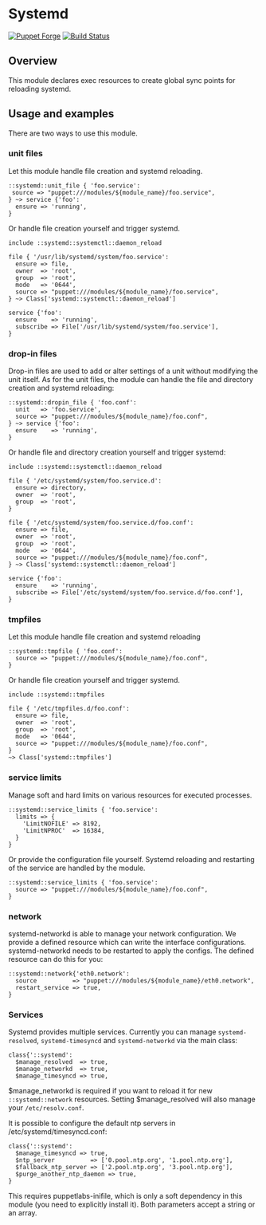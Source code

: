 # Systemd

[![Puppet Forge](http://img.shields.io/puppetforge/v/camptocamp/systemd.svg)](https://forge.puppetlabs.com/camptocamp/systemd)
[![Build Status](https://travis-ci.org/camptocamp/puppet-systemd.png?branch=master)](https://travis-ci.org/camptocamp/puppet-systemd)

## Overview

This module declares exec resources to create global sync points for reloading systemd.

## Usage and examples

There are two ways to use this module.

### unit files

Let this module handle file creation and systemd reloading.

```puppet
::systemd::unit_file { 'foo.service':
 source => "puppet:///modules/${module_name}/foo.service",
} ~> service {'foo':
  ensure => 'running',
}
```

Or handle file creation yourself and trigger systemd.

```puppet
include ::systemd::systemctl::daemon_reload

file { '/usr/lib/systemd/system/foo.service':
  ensure => file,
  owner  => 'root',
  group  => 'root',
  mode   => '0644',
  source => "puppet:///modules/${module_name}/foo.service",
} ~> Class['systemd::systemctl::daemon_reload']

service {'foo':
  ensure    => 'running',
  subscribe => File['/usr/lib/systemd/system/foo.service'],
}
```

### drop-in files

Drop-in files are used to add or alter settings of a unit without modifying the
unit itself. As for the unit files, the module can handle the file and
directory creation and systemd reloading:

```puppet
::systemd::dropin_file { 'foo.conf':
  unit   => 'foo.service',
  source => "puppet:///modules/${module_name}/foo.conf",
} ~> service {'foo':
  ensure    => 'running',
}
```

Or handle file and directory creation yourself and trigger systemd:

```puppet
include ::systemd::systemctl::daemon_reload

file { '/etc/systemd/system/foo.service.d':
  ensure => directory,
  owner  => 'root',
  group  => 'root',
}

file { '/etc/systemd/system/foo.service.d/foo.conf':
  ensure => file,
  owner  => 'root',
  group  => 'root',
  mode   => '0644',
  source => "puppet:///modules/${module_name}/foo.conf",
} ~> Class['systemd::systemctl::daemon_reload']

service {'foo':
  ensure    => 'running',
  subscribe => File['/etc/systemd/system/foo.service.d/foo.conf'],
}
```

### tmpfiles

Let this module handle file creation and systemd reloading

```puppet
::systemd::tmpfile { 'foo.conf':
  source => "puppet:///modules/${module_name}/foo.conf",
}
```

Or handle file creation yourself and trigger systemd.

```puppet
include ::systemd::tmpfiles

file { '/etc/tmpfiles.d/foo.conf':
  ensure => file,
  owner  => 'root',
  group  => 'root',
  mode   => '0644',
  source => "puppet:///modules/${module_name}/foo.conf",
}
~> Class['systemd::tmpfiles']
```

### service limits

Manage soft and hard limits on various resources for executed processes.

```puppet
::systemd::service_limits { 'foo.service':
  limits => {
    'LimitNOFILE' => 8192,
    'LimitNPROC'  => 16384,
  }
}
```

Or provide the configuration file yourself. Systemd reloading and restarting of the service are handled by the module.

```puppet
::systemd::service_limits { 'foo.service':
  source => "puppet:///modules/${module_name}/foo.conf",
}
```

### network

systemd-networkd is able to manage your network configuration. We provide a
defined resource which can write the interface configurations. systemd-networkd
needs to be restarted to apply the configs. The defined resource can do this
for you:

```puppet
::systemd::network{'eth0.network':
  source          => "puppet:///modules/${module_name}/eth0.network",
  restart_service => true,
}
```

### Services

Systemd provides multiple services. Currently you can manage `systemd-resolved`,
`systemd-timesyncd` and `systemd-networkd` via the main class:

```puppet
class{'::systemd':
  $manage_resolved  => true,
  $manage_networkd  => true,
  $manage_timesyncd => true,
```

$manage_networkd is required if you want to reload it for new
`::systemd::network` resources. Setting $manage_resolved will also manage your
`/etc/resolv.conf`.

It is possible to configure the default ntp servers in /etc/systemd/timesyncd.conf:

```puppet
class{'::systemd':
  $manage_timesyncd => true,
  $ntp_server          => ['0.pool.ntp.org', '1.pool.ntp.org'],
  $fallback_ntp_server => ['2.pool.ntp.org', '3.pool.ntp.org'],
  $purge_another_ntp_daemon => true,
}
```

This requires puppetlabs-inifile, which is only a soft dependency in this module (you need to explicitly install it). Both parameters accept a string or an array.
